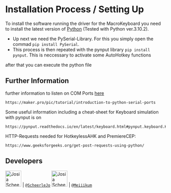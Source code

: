 # Installation Process / Setting Up
To install the software running the driver for the MacroKeyboard you need to install the latest version of [Python](https://www.python.org/downloads/) (Tested with Python ver.3.10.2).
- Up next we need the PySerial-Library. For this you simply open the commad `pip install PySerial`.
- This process is then repeated with the pynput library `pip install pynput`. This is neccessary to activate some AutoHotkey functions



after that you can execute the python file




## Further Information

further information to listen on COM Ports [here](https://maker.pro/pic/tutorial/introduction-to-python-serial-ports)
```
https://maker.pro/pic/tutorial/introduction-to-python-serial-ports
```

Some useful information including a cheat-sheet for Keyboard simulation with pynput is on
```
https://pynput.readthedocs.io/en/latest/keyboard.html#pynput.keyboard.Key
```

HTTP-Requests needed for HotkeylessAHK and PremiereCEP:
```
https://www.geeksforgeeks.org/get-post-requests-using-python/
```


## Developers
<img src="https://avatars.githubusercontent.com/ScheerleJo"   height="50px" title="Josia Scheerle"/> | [`@ScheerleJo`](https://github.com/ScheerleJo)
<img src="https://avatars.githubusercontent.com/Meiiikum"   height="50px" title="Josia Scheerle"/> | [`@Meiiikum`](https://github.com/Meiiikum)

